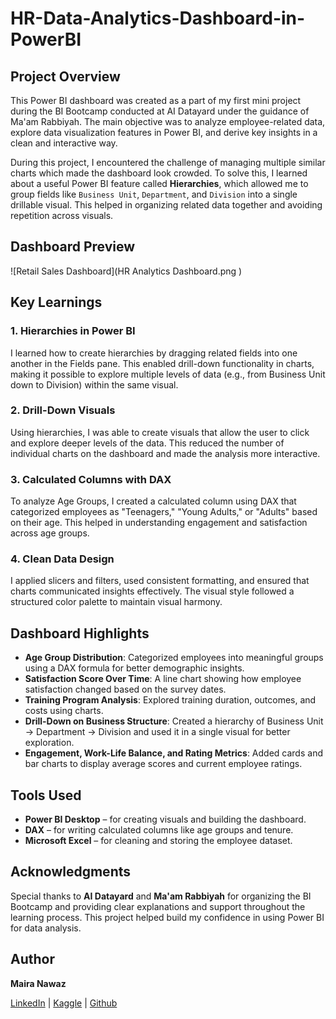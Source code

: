 # HR-Data-Analytics-Dashboard-in-PowerBI


## Project Overview

This Power BI dashboard was created as a part of my first mini project during the BI Bootcamp conducted at AI Datayard under the guidance of Ma'am Rabbiyah. The main objective was to analyze employee-related data, explore data visualization features in Power BI, and derive key insights in a clean and interactive way.

During this project, I encountered the challenge of managing multiple similar charts which made the dashboard look crowded. To solve this, I learned about a useful Power BI feature called **Hierarchies**, which allowed me to group fields like `Business Unit`, `Department`, and `Division` into a single drillable visual. This helped in organizing related data together and avoiding repetition across visuals.

##  Dashboard Preview

![Retail Sales Dashboard](HR Analytics Dashboard.png )


## Key Learnings

### 1. Hierarchies in Power BI

I learned how to create hierarchies by dragging related fields into one another in the Fields pane. This enabled drill-down functionality in charts, making it possible to explore multiple levels of data (e.g., from Business Unit down to Division) within the same visual.

### 2. Drill-Down Visuals

Using hierarchies, I was able to create visuals that allow the user to click and explore deeper levels of the data. This reduced the number of individual charts on the dashboard and made the analysis more interactive.

### 3. Calculated Columns with DAX

To analyze Age Groups, I created a calculated column using DAX that categorized employees as "Teenagers," "Young Adults," or "Adults" based on their age. This helped in understanding engagement and satisfaction across age groups.

### 4. Clean Data Design

I applied slicers and filters, used consistent formatting, and ensured that charts communicated insights effectively. The visual style followed a structured color palette to maintain visual harmony.

## Dashboard Highlights

* **Age Group Distribution**: Categorized employees into meaningful groups using a DAX formula for better demographic insights.
* **Satisfaction Score Over Time**: A line chart showing how employee satisfaction changed based on the survey dates.
* **Training Program Analysis**: Explored training duration, outcomes, and costs using charts.
* **Drill-Down on Business Structure**: Created a hierarchy of Business Unit → Department → Division and used it in a single visual for better exploration.
* **Engagement, Work-Life Balance, and Rating Metrics**: Added cards and bar charts to display average scores and current employee ratings.

## Tools Used

* **Power BI Desktop** – for creating visuals and building the dashboard.
* **DAX** – for writing calculated columns like age groups and tenure.
* **Microsoft Excel** – for cleaning and storing the employee dataset.

## Acknowledgments

Special thanks to **AI Datayard** and **Ma'am Rabbiyah** for organizing the BI Bootcamp and providing clear explanations and support throughout the learning process. This project helped build my confidence in using Power BI for data analysis.


##  Author

**Maira Nawaz**

[LinkedIn](https://www.linkedin.com/in/mairanawaz/) | [Kaggle](https://www.kaggle.com/mairanawaz) | [Github](https://github.com/Maira-Nawaz)



